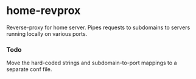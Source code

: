 # home-revprox
Reverse-proxy for home server.
Pipes requests to subdomains to servers running locally on various ports.

### Todo
Move the hard-coded strings and subdomain-to-port mappings to a separate conf file.
